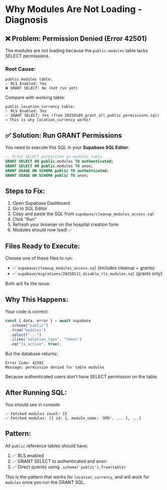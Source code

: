 # Why Modules Are Not Loading - Diagnosis

## ❌ Problem: Permission Denied (Error 42501)

The modules are not loading because the `public.modules` table lacks SELECT permissions.

### Root Cause:

```
public.modules table:
✅ RLS Enabled: Yes
❌ GRANT SELECT: No (not run yet)
```

Compare with working table:

```
public.location_currency table:
✅ RLS Enabled: Yes
✅ GRANT SELECT: Yes (from 20250109_grant_all_public_permissions.sql)
→ This is why location_currency works!
```

## ✅ Solution: Run GRANT Permissions

You need to execute this SQL in your **Supabase SQL Editor**:

```sql
-- Grant SELECT permission on modules table
GRANT SELECT ON public.modules TO authenticated;
GRANT SELECT ON public.modules TO anon;
GRANT USAGE ON SCHEMA public TO authenticated;
GRANT USAGE ON SCHEMA public TO anon;
```

## Steps to Fix:

1. Open Supabase Dashboard
2. Go to SQL Editor
3. Copy and paste the SQL from `supabase/cleanup_modules_access.sql`
4. Click "Run"
5. Refresh your browser on the hospital creation form
6. Modules should now load! ✅

## Files Ready to Execute:

Choose one of these files to run:

- ✅ `supabase/cleanup_modules_access.sql` (includes cleanup + grants)
- ✅ `supabase/migrations/20250111_disable_rls_modules.sql` (grants only)

Both will fix the issue.

## Why This Happens:

Your code is correct:

```typescript
const { data, error } = await supabase
  .schema("public")
  .from("modules")
  .select("...")
  .ilike("solution_type", "%hms%")
  .eq("is_active", true);
```

But the database returns:

```
Error Code: 42501
Message: permission denied for table modules
```

Because authenticated users don't have SELECT permission on the table.

## After Running SQL:

You should see in console:

```
✅ Fetched modules count: 15
✅ Fetched modules: [{ id: 1, module_name: 'OPD', ... }, ...]
```

## Pattern:

All `public` reference tables should have:

1. ✅ RLS enabled
2. ✅ GRANT SELECT to authenticated and anon
3. ✅ Direct queries using `.schema('public').from(table)`

This is the pattern that works for `location_currency`, and will work for `modules` once you run the GRANT SQL.
